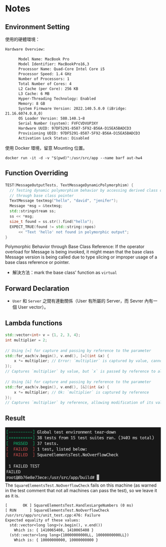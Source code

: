 # Notes

## Environment Setting
使用的硬體環境：
```
Hardware Overview:

      Model Name: MacBook Pro
      Model Identifier: MacBookPro16,3
      Processor Name: Quad-Core Intel Core i5
      Processor Speed: 1.4 GHz
      Number of Processors: 1
      Total Number of Cores: 4
      L2 Cache (per Core): 256 KB
      L3 Cache: 6 MB
      Hyper-Threading Technology: Enabled
      Memory: 8 GB
      System Firmware Version: 2022.140.5.0.0 (iBridge: 21.16.6074.0.0,0)
      OS Loader Version: 580.140.1~8
      Serial Number (system): FVFCVDVUP3XY
      Hardware UUID: 97DF5291-8587-5F92-B56A-D15EA5BADCD3
      Provisioning UDID: 97DF5291-8587-5F92-B56A-D15EA5BADCD3
      Activation Lock Status: Disabled
```
使用 Docker 環境，留意 Mounting 位置。
```
docker run -it -d -v "$(pwd)":/usr/src/app --name barf aut-hw4
```

## Function Overriding
```cpp
TEST(MessageOutputTests, TextMessageDynamicPolymorphism) {
  // Testing dynamic polymorphism behavior by accessing derived class object
  // through base class pointer
  TextMessage textmsg("hello", "david", "jenifer");
  Message *msg = &textmsg;
  std::stringstream ss;
  ss << *msg;
  size_t found = ss.str().find("hello");
  EXPECT_TRUE(found != std::string::npos)
      << "Text 'hello' not found in polymorphic output";
}
```
Polymorphic Behavior through Base Class Reference: If the operator overload for Message is being invoked, it might mean that the base class Message version is being called due to type slicing or improper usage of a base class reference or pointer.

- 解決方法：mark the base class' function as `virtual`

## Forward Declaration
- `User` 和 `Server` 之間有連動關係（User 有所屬的 Server，而 Sevrer 內有一個 User vector）。


## Lambda functions
```cpp
std::vector<int> v = {1, 2, 3, 4};
int multiplier = 2;

// Using [=] for capture and passing by reference to the parameter
std::for_each(v.begin(), v.end(), [=](int &x) {
    x *= multiplier; // Error: `multiplier` is captured by value, cannot modify it
});
// Captures `multiplier` by value, but `x` is passed by reference to allow in-place modification of vector elements

// Using [&] for capture and passing by reference to the parameter
std::for_each(v.begin(), v.end(), [&](int &x) {
    x *= multiplier; // Ok: `multiplier` is captured by reference
});
// Captures `multiplier` by reference, allowing modification of its value, and `x` is passed by reference for in-place modification

```

## Result
![alt text](images/test_success.png)
The `SquareElementsTest.NoOverflowCheck` fails on this machine (as warned in the test comment that not all machines can pass the test), so we leave it as it is.
```
[       OK ] SquareElementsTest.HandlesLargeNumbers (0 ms)
[ RUN      ] SquareElementsTest.NoOverflowCheck
/usr/src/app/src/unit_test.cpp:476: Failure
Expected equality of these values:
  std::vector<long long>(v.begin(), v.end())
    Which is: { 1410065408, 1410065408 }
  (std::vector<long long>{10000000000LL, 10000000000LL})
    Which is: { 10000000000, 10000000000 }
```